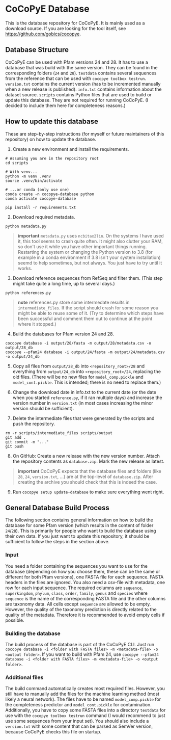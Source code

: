 # CoCoPyE Database

This is the database repository for CoCoPyE. It is mainly used as a download source. If you are looking for the tool itself, see https://github.com/gobics/cocopye.

## Database Structure

CoCoPyE can be used with Pfam versions 24 and 28. It has to use a database that was build with the same version. They can be found in the corresponding folders (`24` and `28`). `testdata` contains several sequences from the reference that can be used with `cocopye toolbox testrun`. `version.txt` contains the current version (has to be incremented manually when a new release is published). `info.txt` contains information about the dataset source. `scripts` contains Python files that are used to build or update this database. They are not required for running CoCoPyE. (I decided to include them here for completeness reasons.)

## How to update this database

These are step-by-step instructions (for myself or future maintainers of this repository) on how to update the database.

1. Create a new environment and install the requirements.

```
# Assuming you are in the repository root
cd scripts

# With venv...
python -m venv .venv
source .venv/bin/activate

# ...or conda (only use one)
conda create -n cocopye-database python
conda activate cocopye-database

pip install -r requirements.txt
```

2. Download required metadata.

```
python metadata.py
```

> **important**
> `metadata.py` uses `ncbitax2lin`. On the systems I have used it, this tool seems to crash quite often. It might also clutter your RAM, so don't use it while you have other important things running. Restarting the system or changing the Python version to 3.8 (for example in a conda environment if 3.8 isn't your system installation) seemd to help sometimes, but not always. You just have to try until it works.

3. Download reference sequences from RefSeq and filter them. (This step might take quite a long time, up to several days.)

```
python references.py
```

> **note**
> references.py store some intermedate results in `intermediate_files`. If the script should crash for some reason you might be able to reuse some of it. (Try to determine which steps have been successful and comment them out to continue at the point where it stopped.)

4. Build the databases for Pfam version 24 and 28.

```
cocopye database -i output/28/fasta -m output/28/metadata.csv -o output/28_db
cocopye --pfam24 database -i output/24/fasta -m output/24/metadata.csv -o output/24_db
```

5. Copy all files from `output/28_db` into `<repository_root>/28` and everything from `output/24_db` into `<repository_root>/24`, replacing the old files. (There will be no new files for `model_comp.pickle` and `model_cont.pickle`. This is intended; there is no need to replace them.)

6. Change the download date in info.txt to the current date (or the date when you started `reference.py`, if it ran multiple days) and increase the version number in `version.txt` (in most cases increasing the minor version should be sufficient).

7. Delete the intermediate files that were generated by the scripts and push the repository.

```
rm -r scripts/intermediate_files scripts/output
git add .
git commit -m "..."
git push
```

8. On GitHub: Create a new release with the new version number. Attach the repository contents as `database.zip`. Mark the new release as latest.

> **important**
> CoCoPyE expects that the database files and folders (like `28`, `24`, `version.txt`, ...) are at the top-level of `database.zip`. After creating the archive you should check that this is indeed the case.

9. Run `cocopye setup update-database` to make sure everything went right.

## General Database Build Process

The following section contains general information on how to build the database for some Pfam version (which results in the content of folder `24`/`28`). This is primarily for people who want to build the database using their own data. If you just want to update this repository, it should be sufficient to follow the steps in the section above.

### Input

You need a folder containing the sequences you want to use for the database (depending on how you choose them, these can be the same or different for both Pfam versions), one FASTA file for each sequence. FASTA headers in the files are ignored. You also need a csv-file with metadata, one row for each input sequence. The required columns are `sequence`, `superkingdom`, `phylum`, `class`, `order`, `family`, `genus` and `species` where `sequence` is the name of the corresponding FASTA file and the other columns are taxonomy data. All cells except `sequence` are allowed to be empty. However, the quality of the taxonomy prediction is directly related to the quality of the metadata. Therefore it is recommended to avoid empty cells if possible.

### Building the database

The build process of the database is part of the CoCoPyE CLI. Just run `cocopye database -i <folder with FASTA files> -m <metadata-file> -o <output folder>`. If you want to build with Pfam 24, use `cocopye --pfam24 database -i <folder with FASTA files> -m <metadata-file> -o <output folder>`.

### Additional files

The build command automatically creates most required files. However, you still have to manually add the files for the machine learning method (most likely a neural network). The files have to be named `model_comp.pickle` for the completeness predictor and `model_cont.pickle` for contamination. Additionally, you have to copy some FASTA files into a directory `testdata` for use with the `cocopye toolbox testrun` command (I would recommend to just use some sequences from your input set). You should also include a `version.txt` with some content that can be parsed as SemVer version, because CoCoPyE checks this file on startup.
